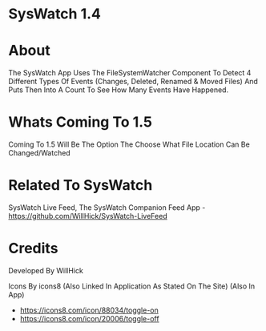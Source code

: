 # SysWatch 1.4

# About 
The SysWatch App Uses The  FileSystemWatcher Component To Detect 4 Different Types Of Events (Changes, Deleted, Renamed & Moved Files) And Puts Then Into A Count To See How Many Events Have Happened. 

# Whats Coming To 1.5
Coming To 1.5 Will Be The Option The Choose What File Location Can Be Changed/Watched

# Related To SysWatch
SysWatch Live Feed, The SysWatch Companion Feed App - https://github.com/WillHick/SysWatch-LiveFeed

# Credits
Developed By WillHick

Icons By icons8 (Also Linked In Application As Stated On The Site) (Also In App)
 - https://icons8.com/icon/88034/toggle-on
 - https://icons8.com/icon/20006/toggle-off
